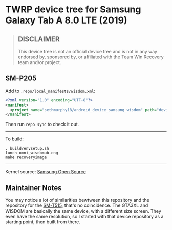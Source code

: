 # TWRP device tree for Samsung Galaxy Tab A 8.0 LTE (2019)

> ## DISCLAIMER
>
> This device tree is not an official device tree and is not in any way
> endorsed by, sponsored by, or affiliated with the Team Win Recovery team
> and/or project.

## SM-P205

Add to `.repo/local_manifests/wisdom.xml`:
```xml
<?xml version="1.0" encoding="UTF-8"?>
<manifest>
  <project name="sethmurphy18/android_device_samsung_wisdom" path="device/samsung/wisdom" remote="github" revision="android-9.0" />
</manifest>
```
Then run `repo sync` to check it out.

___

To build:
```
. build/envsetup.sh
lunch omni_wisdomub-eng
make recoveryimage
```

___

Kernel source: [Samsung Open Source](https://opensource.samsung.com/uploadSearch?searchValue=SM-P205)

## Maintainer Notes

You may notice a lot of similarities bewtween this repository and the
repository for the [SM-T515](https://github.com/Magendanz/android_device_samsung_gta3xl),
that's no coincidence. The GTA3XL and WISDOM are basically the same device,
with a different size screen. They even have the same resolution, so I
started with that device repository as a starting point, then built from there.
